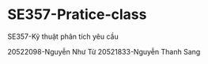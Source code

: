 # SE357-Pratice-class
SE357-Kỹ thuật phân tích yêu cầu

20522098-Nguyễn Như Từ
20521833-Nguyễn Thanh Sang
